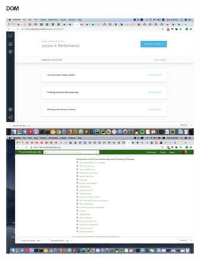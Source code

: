 #### DOM

![Image of JSDomUdacity](screenshot/JSDomUdacity.png)
![Image of JSBasicsfreecodecamp](screenshot/JSBasicsFreecodecamp.png)